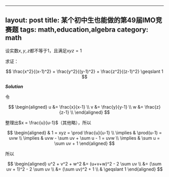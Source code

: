 ---
layout: post
title: 某个初中生也能做的第49届IMO竞赛题
tags: math,education,algebra
category: math
---- 

设实数$x,y,z$都不等于$1$，且满足$xyz = 1$

求证：

$$
    \frac{x^2}{(x-1)^2} + 
    \frac{y^2}{(y-1)^2} + 
    \frac{z^2}{(z-1)^2} \geqslant 1
$$

***Solution***

令

$$
\begin{aligned}
    u &= \frac{x}{x-1} \\
    v &= \frac{y}{y-1} \\
    w &= \frac{z}{z-1} \\
\end{aligned}
$$

整理出$x = \frac{u}{u-1}$（其他略），所以

$$
\begin{aligned}
    & 1 = xyz = \prod \frac{u}{u-1} \\
    \implies & \prod(u-1) = uvw \\
    \implies & uvw - \sum uv + \sum u - 1 = uvw \\
    \implies & \sum u = \sum uv + 1
\end{aligned}
$$

所以

$$
\begin{aligned}
    u^2 + v^2 + w^2 &= (u+v+w)^2 - 2 \sum uv \\
        &= (\sum uv + 1)^2 - 2 \sum uv \\
        &= (\sum uv)^2 + 1 \\
        & \geqslant 1
\end{aligned}
$$